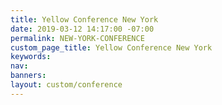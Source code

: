 ```yaml
---
title: Yellow Conference New York
date: 2019-03-12 14:17:00 -07:00
permalink: NEW-YORK-CONFERENCE
custom_page_title: Yellow Conference New York
keywords: 
nav: 
banners: 
layout: custom/conference
---
```


